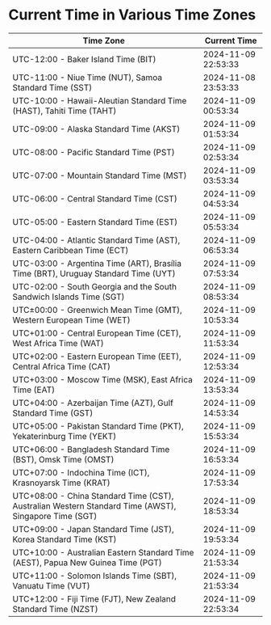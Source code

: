 # Current Time in Various Time Zones

| Time Zone | Current Time |
|-----------|--------------|
| UTC-12:00 - Baker Island Time (BIT) | 2024-11-09 22:53:33 |
| UTC-11:00 - Niue Time (NUT), Samoa Standard Time (SST) | 2024-11-08 23:53:33 |
| UTC-10:00 - Hawaii-Aleutian Standard Time (HAST), Tahiti Time (TAHT) | 2024-11-09 00:53:34 |
| UTC-09:00 - Alaska Standard Time (AKST) | 2024-11-09 01:53:34 |
| UTC-08:00 - Pacific Standard Time (PST) | 2024-11-09 02:53:34 |
| UTC-07:00 - Mountain Standard Time (MST) | 2024-11-09 03:53:34 |
| UTC-06:00 - Central Standard Time (CST) | 2024-11-09 04:53:34 |
| UTC-05:00 - Eastern Standard Time (EST) | 2024-11-09 05:53:34 |
| UTC-04:00 - Atlantic Standard Time (AST), Eastern Caribbean Time (ECT) | 2024-11-09 06:53:34 |
| UTC-03:00 - Argentina Time (ART), Brasília Time (BRT), Uruguay Standard Time (UYT) | 2024-11-09 07:53:34 |
| UTC-02:00 - South Georgia and the South Sandwich Islands Time (SGT) | 2024-11-09 08:53:34 |
| UTC±00:00 - Greenwich Mean Time (GMT), Western European Time (WET) | 2024-11-09 10:53:34 |
| UTC+01:00 - Central European Time (CET), West Africa Time (WAT) | 2024-11-09 11:53:34 |
| UTC+02:00 - Eastern European Time (EET), Central Africa Time (CAT) | 2024-11-09 12:53:34 |
| UTC+03:00 - Moscow Time (MSK), East Africa Time (EAT) | 2024-11-09 13:53:34 |
| UTC+04:00 - Azerbaijan Time (AZT), Gulf Standard Time (GST) | 2024-11-09 14:53:34 |
| UTC+05:00 - Pakistan Standard Time (PKT), Yekaterinburg Time (YEKT) | 2024-11-09 15:53:34 |
| UTC+06:00 - Bangladesh Standard Time (BST), Omsk Time (OMST) | 2024-11-09 16:53:34 |
| UTC+07:00 - Indochina Time (ICT), Krasnoyarsk Time (KRAT) | 2024-11-09 17:53:34 |
| UTC+08:00 - China Standard Time (CST), Australian Western Standard Time (AWST), Singapore Time (SGT) | 2024-11-09 18:53:34 |
| UTC+09:00 - Japan Standard Time (JST), Korea Standard Time (KST) | 2024-11-09 19:53:34 |
| UTC+10:00 - Australian Eastern Standard Time (AEST), Papua New Guinea Time (PGT) | 2024-11-09 21:53:34 |
| UTC+11:00 - Solomon Islands Time (SBT), Vanuatu Time (VUT) | 2024-11-09 21:53:34 |
| UTC+12:00 - Fiji Time (FJT), New Zealand Standard Time (NZST) | 2024-11-09 22:53:34 |
